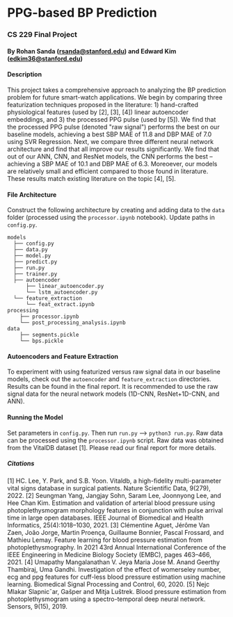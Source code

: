 # PPG-based BP Prediction ##
### CS 229 Final Project ###
#### By Rohan Sanda (rsanda@stanford.edu) and Edward Kim (edkim36@stanford.edu) ####

#### Description ####
This project takes a comprehensive approach to analyzing the BP prediction problem for future smart-watch applications. We begin by comparing three featurization techniques proposed in the literature: 1) hand-crafted physiological features (used by [2], [3], [4]) linear autoencoder embeddings, and 3) the processed PPG pulse (used by [5]). We find that the processed PPG pulse (denoted "raw signal") performs the best on our baseline models, achieving a best SBP MAE of 11.8 and DBP MAE of 7.0 using SVR Regression. Next, we compare three different neural network architecture and find that all improve our results significantly. We find that out of our ANN, CNN, and ResNet models, the CNN performs the best – achieving a SBP MAE of 10.1 and DBP MAE of 6.3. Moreoever, our models are relatively small and efficient compared to those found in literature. These results match existing literature on the topic [4], [5].

#### File Architecture ####
Construct the following architecture by creating and adding data to the `data` folder (processed using the `processor.ipynb` notebook). Update paths in `config.py`.
```
models
  ├── config.py
  ├── data.py
  ├── model.py
  ├── predict.py
  ├── run.py
  ├── trainer.py
  ├── autoencoder
      ├── linear_autoencoder.py
      └── lstm_autoencoder.py
  └── feature_extraction
      └── feat_extract.ipynb
processing
    ├── processor.ipynb
    └── post_processing_analysis.ipynb
data
    ├── segments.pickle
    └── bps.pickle
```

#### Autoencoders and Feature Extraction ####
To experiment with using featurized versus raw signal data in our baseline models, check out the `autoencoder` and `feature_extraction` directories. Results can be found in the final report. It is recommended to use the raw signal data for the neural network models (1D-CNN, ResNet+1D-CNN, and ANN).   

#### Running the Model ####
Set parameters in `config.py`. Then run `run.py` --> `python3 run.py`. Raw data can be processed using the `processor.ipynb` script. Raw data was obtained from the VitalDB dataset [1]. Please read our final report for more details. 

##### Citations #####
[1] HC. Lee, Y. Park, and S.B. Yoon. Vitaldb, a high-fidelity multi-parameter vital signs database in surgical patients. Nature Scientific Data, 9(279), 2022.
[2] Seungman Yang, Jangjay Sohn, Saram Lee, Joonnyong Lee, and Hee Chan Kim. Estimation and validation of arterial blood pressure using photoplethysmogram morphology features in conjunction with pulse arrival time in large open databases. IEEE Journal of Biomedical and Health Informatics, 25(4):1018–1030, 2021.
[3] Clémentine Aguet, Jérôme Van Zaen, João Jorge, Martin Proença, Guillaume Bonnier, Pascal Frossard, and Mathieu Lemay. Feature learning for blood pressure estimation from photoplethysmography. In 2021 43rd Annual International Conference of the IEEE Engineering in Medicine Biology Society (EMBC), pages 463–466, 2021.
[4] Umapathy Mangalanathan V. Jeya Maria Jose M. Anand Geerthy Thambiraj, Uma Gandhi. Investigation of the effect of womerseley number, ecg and ppg features for cuff-less blood pressure estimation using machine learning. Biomedical Signal Processing and Control, 60, 2020.
[5] Nejc Mlakar Slapnicˇar, Gašper and Mitja Luštrek. Blood pressure estimation from photoplethysmogram using a spectro-temporal deep neural network. Sensors, 9(15), 2019.



 


